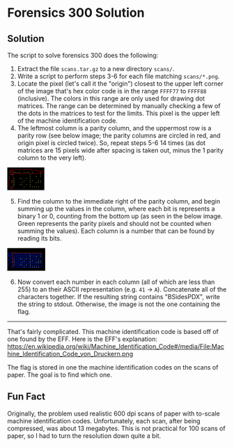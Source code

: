 # Forensics 300 Solution

## Solution

The script to solve forensics 300 does the following:

1. Extract the file `scans.tar.gz` to a new directory `scans/`.
2. Write a script to perform steps 3-6 for each file matching `scans/*.png`.
3. Locate the pixel (let's call it the "origin") closest to the upper left corner of the image that's hex color code is in the range `FFFF77` to `FFFF88` (inclusive). The colors in this range are only used for drawing dot matrices. The range can be determined by manually checking a few of the dots in the matrices to test for the limits. This pixel is the upper left of the machine identification code.
4. The leftmost column is a parity column, and the uppermost row is a parity row (see below image; the parity columns are circled in red, and origin pixel is circled twice). So, repeat steps 5-6 14 times (as dot matrices are 15 pixels wide after spacing is taken out, minus the 1 parity column to the very left).

![parity](screenshot_parity.png)

5. Find the column to the immediate right of the parity column, and begin summing up the values in the column, where each bit is represents a binary 1 or 0, counting from the bottom up (as seen in the below image. Green represents the parity pixels and should not be counted when summing the values). Each column is a number that can be found by reading its bits.

![columns](screenshot_columns.png)

6. Now convert each number in each column (all of which are less than 255) to an their ASCII representation (e.g. `41` -> `A`). Concatenate all of the characters together. If the resulting string contains "BSidesPDX", write the string to stdout. Otherwise, the image is not the one containing the flag.

------

That's fairly complicated. This machine identification code is based off of one found by the EFF. Here is the EFF's explanation: https://en.wikipedia.org/wiki/Machine_Identification_Code#/media/File:Machine_Identification_Code_von_Druckern.png

The flag is stored in one the machine identification codes on the scans of paper. The goal is to find which one.

## Fun Fact

Originally, the problem used realistic 600 dpi scans of paper with to-scale machine identification codes. Unfortunately, each scan, after being compressed, was about 13 megabytes. This is not practical for 100 scans of paper, so I had to turn the resolution down quite a bit.
